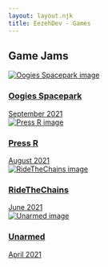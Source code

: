 ```yaml
---
layout: layout.njk
title: EezehDev - Games
---
```


<section class="games">
  <h2>Game Jams</h2>
  <div class="project-grid container">
    <section class="project-cell">
        <a href="https://enzomannaert.itch.io/oogies-spacepark" target="_blank" rel="noopener noreferrer">
            <img src="https://img.itch.zone/aW1nLzY5MTYxNTguanBn/315x250%23c/aLdp0V.jpg" alt="Oogies Spacepark image">
            <h3>Oogies Spacepark</h3>
            <div>September 2021</div>
        </a>
    </section>
    <section class="project-cell">
        <a href="https://eezehdev.itch.io/pressr" target="_blank" rel="noopener noreferrer">
            <img src="https://img.itch.zone/aW1nLzY4MDA3ODEucG5n/315x250%23c/0pqANw.png" alt="Press R image">
            <h3>Press R</h3>
            <div>August 2021</div>
        </a>
    </section>
    <section class="project-cell">
        <a href="https://tomstevens.itch.io/ridethechains" target="_blank" rel="noopener noreferrer">
            <img src="https://img.itch.zone/aW1nLzYzMjY1NTAucG5n/315x250%23c/W6RWtn.png" alt="RideTheChains image">
            <h3>RideTheChains</h3>
            <div>June 2021</div>
        </a>
    </section>
    <section class="project-cell">
        <a href="https://eezehdev.itch.io/unarmed" target="_blank" rel="noopener noreferrer">
            <img src="https://img.itch.zone/aW1nLzU2NDk4NDkuanBn/315x250%23c/gtIXzg.jpg" alt="Unarmed image">
            <h3>Unarmed</h3>
            <div>April 2021</div>
        </a>
    </section>
  </div>
</section>